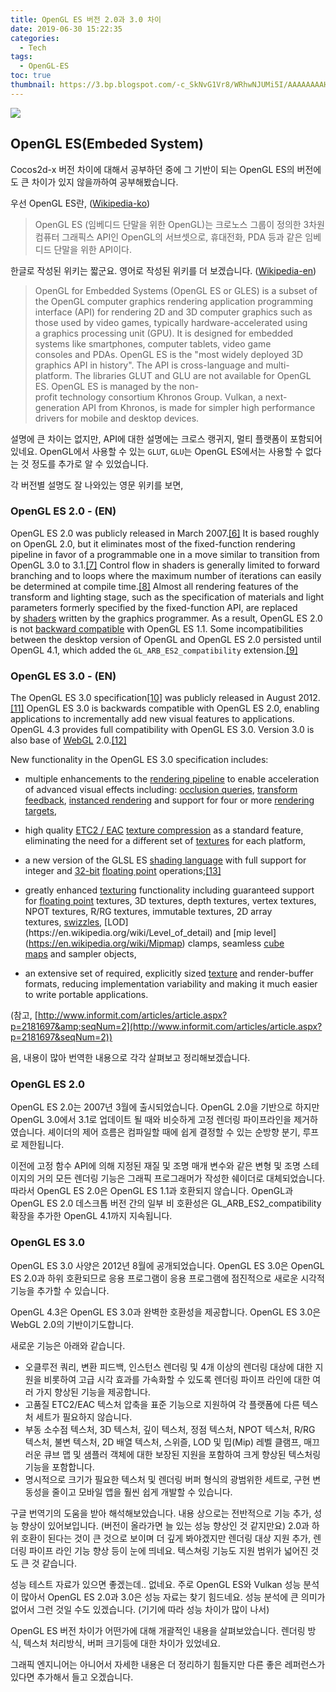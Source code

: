 ```yaml
---
title: OpenGL ES 버전 2.0과 3.0 차이
date: 2019-06-30 15:22:35
categories:
  - Tech
tags:
  - OpenGL-ES
toc: true
thumbnail: https://3.bp.blogspot.com/-c_SkNvG1Vr8/WRhwNJUMi5I/AAAAAAAAH7E/IBNjjCt97uYbo9oewA7yQNQxG_NP4IaFgCK4B/s640/opengl.png
---
```


![](https://3.bp.blogspot.com/-c_SkNvG1Vr8/WRhwNJUMi5I/AAAAAAAAH7E/IBNjjCt97uYbo9oewA7yQNQxG_NP4IaFgCK4B/s640/opengl.png)

## OpenGL ES(Embeded System)

Cocos2d-x 버전 차이에 대해서 공부하던 중에 그 기반이 되는 OpenGL ES의 버전에도
큰 차이가 있지 않을까하여 공부해봤습니다.

우선 OpenGL ES란, ([Wikipedia-ko](https://ko.wikipedia.org/wiki/OpenGL_ES))

> OpenGL ES (임베디드 단말을 위한 OpenGL)는 크로노스 그룹이 정의한 3차원 컴퓨터 그래픽스 API인 OpenGL의 서브셋으로, 휴대전화, PDA 등과 같은 임베디드 단말을 위한 API이다.

한글로 작성된 위키는 짧군요. 영어로 작성된 위키를 더 보겠습니다. ([Wikipedia-en](https://en.wikipedia.org/wiki/OpenGL_ES))

> OpenGL for Embedded Systems (OpenGL ES or GLES) is a subset of the OpenGL computer graphics rendering application programming interface (API) for rendering 2D and 3D computer graphics such as those used by video games, typically hardware-accelerated using a graphics processing unit (GPU). It is designed for embedded systems like smartphones, computer tablets, video game consoles and PDAs. OpenGL ES is the "most widely deployed 3D graphics API in history". The API is cross-language and multi-platform. The libraries GLUT and GLU are not available for OpenGL ES. OpenGL ES is managed by the non-profit technology consortium Khronos Group. Vulkan, a next-generation API from Khronos, is made for simpler high performance drivers for mobile and desktop devices.

설명에 큰 차이는 없지만, API에 대한 설명에는 크로스 랭귀지, 멀티 플랫폼이 포함되어 있네요.
OpenGL에서 사용할 수 있는 `GLUT`, `GLU`는 OpenGL ES에서는 사용할 수 없다는 것 정도를 추가로 알 수 있었습니다.

각 버전별 설명도 잘 나와있는 영문 위키를 보면,

### OpenGL ES 2.0 - (EN)

OpenGL ES 2.0 was publicly released in March 2007.[[6]](https://en.wikipedia.org/wiki/OpenGL_ES#cite_note-6) It is based roughly on OpenGL 2.0, but it eliminates most of the fixed-function rendering pipeline in favor of a programmable one in a move similar to transition from OpenGL 3.0 to 3.1.[[7]](https://en.wikipedia.org/wiki/OpenGL_ES#cite_note-7) Control flow in shaders is generally limited to forward branching and to loops where the maximum number of iterations can easily be determined at compile time.[[8]](https://en.wikipedia.org/wiki/OpenGL_ES#cite_note-8) Almost all rendering features of the transform and lighting stage, such as the specification of materials and light parameters formerly specified by the fixed-function API, are replaced by [shaders](https://en.wikipedia.org/wiki/Shader) written by the graphics programmer. As a result, OpenGL ES 2.0 is not [backward compatible](https://en.wikipedia.org/wiki/Backward_compatibility) with OpenGL ES 1.1. Some incompatibilities between the desktop version of OpenGL and OpenGL ES 2.0 persisted until OpenGL 4.1, which added the `GL_ARB_ES2_compatibility` extension.[[9]](https://en.wikipedia.org/wiki/OpenGL_ES#cite_note-9)

### OpenGL ES 3.0 - (EN)

The OpenGL ES 3.0 specification[[10]](https://en.wikipedia.org/wiki/OpenGL_ES#cite_note-10) was publicly released in August 2012.[[11]](https://en.wikipedia.org/wiki/OpenGL_ES#cite_note-11) OpenGL ES 3.0 is backwards compatible with OpenGL ES 2.0, enabling applications to incrementally add new visual features to applications. OpenGL 4.3 provides full compatibility with OpenGL ES 3.0. Version 3.0 is also base of [WebGL](https://en.wikipedia.org/wiki/WebGL) 2.0.[[12]](https://en.wikipedia.org/wiki/OpenGL_ES#cite_note-12)

New functionality in the OpenGL ES 3.0 specification includes:

- multiple enhancements to the [rendering pipeline](https://en.wikipedia.org/wiki/Rendering_pipeline) to enable acceleration of advanced visual effects including: [occlusion queries](https://en.wikipedia.org/wiki/Occlusion_queries), [transform feedback](https://en.wikipedia.org/wiki/Transform_feedback), [instanced rendering](https://en.wikipedia.org/wiki/Geometry_instancing) and support for four or more [rendering targets](https://en.wikipedia.org/wiki/Render_Target),
- high quality [ETC2 / EAC](https://en.wikipedia.org/wiki/Ericsson_Texture_Compression#ETC2_and_EAC) [texture compression](https://en.wikipedia.org/wiki/Texture_compression) as a standard feature, eliminating the need for a different set of [textures](https://en.wikipedia.org/wiki/Texture_mapping) for each platform,
- a new version of the GLSL ES [shading language](https://en.wikipedia.org/wiki/Shading_language) with full support for integer and [32-bit](https://en.wikipedia.org/wiki/32-bit) [floating point](https://en.wikipedia.org/wiki/Floating_point) operations;[[13]](https://en.wikipedia.org/wiki/OpenGL_ES#cite_note-13)

- greatly enhanced [texturing](https://en.wikipedia.org/wiki/Texture_mapping) functionality including guaranteed support for [floating point](https://en.wikipedia.org/wiki/Floating_point) textures, 3D textures, depth textures, vertex textures, NPOT textures, R/RG textures, immutable textures, 2D array textures, [swizzles](https://en.wikipedia.org/wiki/Swizzling_(computer_graphics)), [LOD](https://en.wikipedia.org/wiki/Level_of_detail) and [mip level](https://en.wikipedia.org/wiki/Mipmap) clamps, seamless [cube maps](https://en.wikipedia.org/wiki/Cube_mapping) and sampler objects,
- an extensive set of required, explicitly sized [texture](https://en.wikipedia.org/wiki/Texture_mapping) and render-buffer formats, reducing implementation variability and making it much easier to write portable applications.

(참고, [http://www.informit.com/articles/article.aspx?p=2181697&amp;seqNum=2](http://www.informit.com/articles/article.aspx?p=2181697&seqNum=2))

음, 내용이 많아 번역한 내용으로 각각 살펴보고 정리해보겠습니다.

### OpenGL ES 2.0

OpenGL ES 2.0는 2007년 3월에 출시되었습니다. OpenGL 2.0을 기반으로 하지만 OpenGL 3.0에서 3.1로 업데이트 될 때와 비슷하게 고정 렌더링 파이프라인을 제거하였습니다. 셰이더의 제어 흐름은 컴파일할 때에 쉽게 결정할 수 있는 순방향 분기, 루프로 제한됩니다.

이전에 고정 함수 API에 의해 지정된 재질 및 조명 매개 변수와 같은 변형 및 조명 스테이지의 거의 모든 렌더링 기능은 그래픽 프로그래머가 작성한 쉐이더로 대체되었습니다. 따라서 OpenGL ES 2.0은 OpenGL ES 1.1과 호환되지 않습니다. OpenGL과 OpenGL ES 2.0 데스크톱 버전 간의 일부 비 호환성은 GL_ARB_ES2_compatibility 확장을 추가한 OpenGL 4.1까지 지속됩니다.

### OpenGL ES 3.0

OpenGL ES 3.0 사양은 2012년 8월에 공개되었습니다.
OpenGL ES 3.0은 OpenGL ES 2.0과 하위 호환되므로 응용 프로그램이 응용 프로그램에 점진적으로 새로운 시각적 기능을 추가할 수 있습니다.

OpenGL 4.3은 OpenGL ES 3.0과 완벽한 호환성을 제공합니다.
OpenGL ES 3.0은 WebGL 2.0의 기반이기도합니다.

새로운 기능은 아래와 같습니다.

- 오클루전 쿼리, 변환 피드백, 인스턴스 렌더링 및 4개 이상의 렌더링 대상에 대한 지원을 비롯하여 고급 시각 효과를 가속화할 수 있도록 렌더링 파이프 라인에 대한 여러 가지 향상된 기능을 제공합니다.
- 고품질 ETC2/EAC 텍스처 압축을 표준 기능으로 지원하여 각 플랫폼에 다른 텍스처 세트가 필요하지 않습니다.
- 부동 소수점 텍스처, 3D 텍스처, 깊이 텍스처, 정점 텍스처, NPOT 텍스처, R/RG 텍스처, 불변 텍스처, 2D 배열 텍스처, 스위즐, LOD 및 밉(Mip) 레벨 클램프, 매끄러운 큐브 맵 및 샘플러 객체에 대한 보장된 지원을 포함하여 크게 향상된 텍스처링 기능을 포함합니다.
- 명시적으로 크기가 필요한 텍스처 및 렌더링 버퍼 형식의 광범위한 세트로, 구현 변동성을 줄이고 모바일 앱을 훨씬 쉽게 개발할 수 있습니다.

구글 번역기의 도움을 받아 해석해보았습니다.
내용 상으로는 전반적으로 기능 추가, 성능 향상이 있어보입니다.
(버전이 올라가면 늘 있는 성능 향상인 것 같지만요)
2.0과 하위 호환이 된다는 것이 큰 것으로 보이며 더 깊게 봐야겠지만 렌더링 대상 지원 추가, 렌더링 파이프 라인 기능 향상 등이 눈에 띄네요.
텍스쳐링 기능도 지원 범위가 넓어진 것도 큰 것 같습니다.

성능 테스트 자료가 있으면 좋겠는데.. 없네요.
주로 OpenGL ES와 Vulkan 성능 분석이 많아서 OpenGL ES 2.0과 3.0은 성능 자료는 찾기 힘드네요.
성능 분석에 큰 의미가 없어서 그런 것일 수도 있겠습니다.
(기기에 따라 성능 차이가 많이 나서)

OpenGL ES 버전 차이가 어떤가에 대해 개괄적인 내용을 살펴보았습니다.
렌더링 방식, 텍스처 처리방식, 버퍼 크기등에 대한 차이가 있었네요.

그래픽 엔지니어는 아니어서 자세한 내용은 더 정리하기 힘들지만
다른 좋은 레퍼런스가 있다면 추가해서 들고 오겠습니다.
